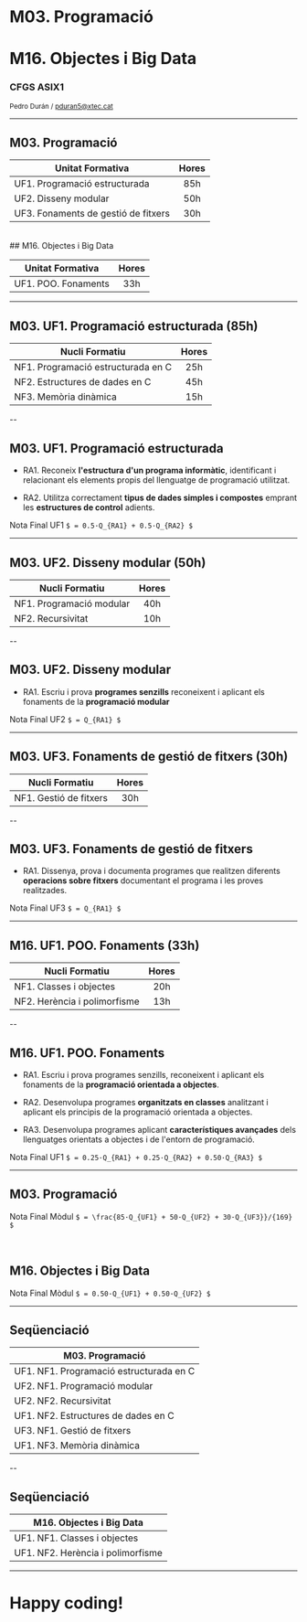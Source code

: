 <!-- .slide: class="intro" -->
# M03. Programació
# M16. Objectes i Big Data
### CFGS ASIX1
<small>Pedro Durán / [pduran5@xtec.cat](mailto:pduran5@xtec.cat)</small>

---

## M03. Programació

| Unitat Formativa | Hores |
| - |:-:|
| UF1. Programació estructurada | 85h |
| UF2. Disseny modular | 50h |
| UF3. Fonaments de gestió de fitxers | 30h |
<br/>
## M16. Objectes i Big Data

| Unitat Formativa | Hores |
| - |:-:|
| UF1. POO. Fonaments | 33h |

---

## M03. UF1. Programació estructurada (85h)

| Nucli Formatiu | Hores |
| - |:-:|
| NF1. Programació estructurada en C | 25h |
| NF2. Estructures de dades en C | 45h |
| NF3. Memòria dinàmica | 15h |

--

## M03. UF1. Programació estructurada

*   RA1. Reconeix **l'estructura d'un programa informàtic**, identificant i relacionant els elements propis del llenguatge de programació utilitzat.

*   RA2. Utilitza correctament **tipus de dades simples i compostes** emprant les **estructures de control** adients.

Nota Final UF1 `$ = 0.5·Q_{RA1} + 0.5·Q_{RA2} $`

---

## M03. UF2. Disseny modular (50h)

| Nucli Formatiu | Hores |
| - |:-:|
| NF1. Programació modular | 40h |
| NF2. Recursivitat | 10h |

--

## M03. UF2. Disseny modular

*   RA1. Escriu i prova **programes senzills** reconeixent i aplicant els fonaments de la **programació modular**

Nota Final UF2 `$ = Q_{RA1} $`

---

## M03. UF3. Fonaments de gestió de fitxers (30h)

| Nucli Formatiu | Hores |
| - |:-:|
| NF1. Gestió de fitxers | 30h |

--

## M03. UF3. Fonaments de gestió de fitxers

*   RA1. Dissenya, prova i documenta programes que realitzen diferents **operacions sobre fitxers** documentant el programa i les proves realitzades. 

Nota Final UF3 `$ = Q_{RA1} $`

---

## M16. UF1. POO. Fonaments (33h)

| Nucli Formatiu | Hores |
| - |:-:|
| NF1. Classes i objectes | 20h |
| NF2. Herència i polimorfisme | 13h |

--

## M16. UF1. POO. Fonaments

*   RA1. Escriu i prova programes senzills, reconeixent i aplicant els fonaments de la **programació orientada a objectes**.

*   RA2. Desenvolupa programes **organitzats en classes** analitzant i aplicant els principis de la programació orientada a objectes.

*   RA3. Desenvolupa programes aplicant **característiques avançades** dels llenguatges orientats a objectes i de l'entorn de programació.

Nota Final UF1 `$ = 0.25·Q_{RA1} + 0.25·Q_{RA2} + 0.50·Q_{RA3} $`

---

## M03. Programació

Nota Final Mòdul `$ = \frac{85·Q_{UF1} + 50·Q_{UF2} + 30·Q_{UF3}}/{169} $`

<br/>

## M16. Objectes i Big Data

Nota Final Mòdul `$ = 0.50·Q_{UF1} + 0.50·Q_{UF2} $`

---

## Seqüenciació

| M03. Programació |
| - |
| UF1. NF1. Programació estructurada en C |
| UF2. NF1. Programació modular |
| UF2. NF2. Recursivitat |
| UF1. NF2. Estructures de dades en C |
| UF3. NF1. Gestió de fitxers |
| UF1. NF3. Memòria dinàmica |

--

## Seqüenciació

| M16. Objectes i Big Data |
| - |
| UF1. NF1. Classes i objectes |
| UF1. NF2. Herència i polimorfisme |

---

<!-- .slide: data-background="https://media.giphy.com/media/iOQwN1nvGJ71e/giphy.gif" -->

# Happy coding!